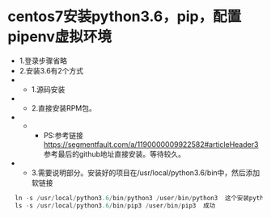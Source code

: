 # centos7安装python3.6，pip，配置pipenv虚拟环境

* 1.登录步骤省略
* 2.安装3.6有2个方式
* * 1.源码安装
* * 2.直接安装RPM包。
* * * PS:参考链接   https://segmentfault.com/a/1190000009922582#articleHeader3
         参考最后的github地址直接安装。等待较久。
* * 3.需要说明部分。安装好的项目在/usr/local/python3.6/bin中，然后添加软链接
```Java
  ln -s /usr/local/python3.6/bin/python3 /user/bin/python3  这个安装python3后存在
  ls -s /usr/local/python3.6/bin/pip3 /user/bin/pip3  成功
```
